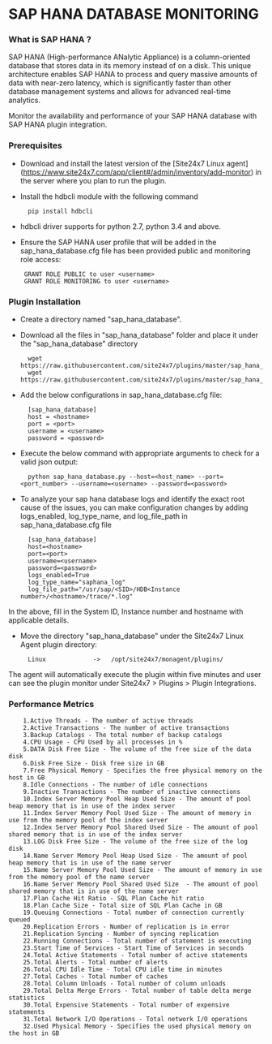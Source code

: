# SAP HANA DATABASE MONITORING


### What is SAP HANA ?

SAP HANA (High-performance ANalytic Appliance) is a column-oriented database that stores data in its memory instead of on a disk. This unique architecture enables SAP HANA to process and query massive amounts of data with near-zero latency, which is significantly faster than other database management systems and allows for advanced real-time analytics.
	
Monitor the availability and performance of your SAP HANA database with SAP HANA plugin integration.

### Prerequisites

- Download and install the latest version of the [Site24x7 Linux agent] (https://www.site24x7.com/app/client#/admin/inventory/add-monitor) in the server where you plan to run the plugin.

- Install the hdbcli module with the following command

		pip install hdbcli
		
- hdbcli driver supports for python 2.7, python 3.4 and above.
		
-  Ensure the SAP HANA user profile that will be added in the sap_hana_database.cfg file has been provided public and monitoring role access:

		GRANT ROLE PUBLIC to user <username>
		GRANT ROLE MONITORING to user <username>

### Plugin Installation

- Create a directory named "sap_hana_database".
		
- Download all the files in "sap_hana_database" folder and place it under the "sap_hana_database" directory

		wget https://raw.githubusercontent.com/site24x7/plugins/master/sap_hana_database/sap_hana_database.py
		wget https://raw.githubusercontent.com/site24x7/plugins/master/sap_hana_database/sap_hana_database.cfg
	
- Add the below configurations in sap_hana_database.cfg file:

		[sap_hana_database]
		host = <hostname>
		port = <port>
		username = <username>
		password = <password>

- Execute the below command with appropriate arguments to check for a valid json output:  

		python sap_hana_database.py --host=<host_name> --port=<port_number> --username=<username> --password=<password> 
		
- To analyze your sap hana database logs and identify the exact root cause of the issues, you can make configuration changes by adding logs_enabled, log_type_name, and log_file_path in sap_hana_database.cfg file

		[sap_hana_database]
		host=<hostname>
		port=<port>
		username=<username>
		password=<password>
		logs_enabled=True
		log_type_name="saphana_log"
		log_file_path="/usr/sap/<SID>/HDB<Instance number>/<hostname>/trace/*.log"
		
 In the above, fill in the System ID, Instance number and hostname with applicable details.
 
- Move the directory "sap_hana_database" under the Site24x7 Linux Agent plugin directory: 

		Linux             ->   /opt/site24x7/monagent/plugins/
 
The agent will automatically execute the plugin within five minutes and user can see the plugin monitor under Site24x7 > Plugins > Plugin Integrations.
		
### Performance Metrics

		1.Active Threads - The number of active threads
		2.Active Transactions - The number of active transactions
		3.Backup Catalogs - The total number of backup catalogs
		4.CPU Usage - CPU Used by all processes in %
		5.DATA Disk Free Size - The volume of the free size of the data disk
		6.Disk Free Size - Disk free size in GB
		7.Free Physical Memory - Specifies the free physical memory on the host in GB
		8.Idle Connections - The number of idle connections
		9.Inactive Transactions - The number of inactive connections
		10.Index Server Memory Pool Heap Used Size - The amount of pool heap memory that is in use of the index server
		11.Index Server Memory Pool Used Size - The amount of memory in use from the memory pool of the index server
		12.Index Server Memory Pool Shared Used Size - The amount of pool shared memory that is in use of the index server
		13.LOG Disk Free Size - The volume of the free size of the log disk
		14.Name Server Memory Pool Heap Used Size - The amount of pool heap memory that is in use of the name server
		15.Name Server Memory Pool Used Size - The amount of memory in use from the memory pool of the name server
		16.Name Server Memory Pool Shared Used Size  - The amount of pool shared memory that is in use of the name server
		17.Plan Cache Hit Ratio - SQL Plan Cache hit ratio
		18.Plan Cache Size - Total size of SQL Plan Cache in GB
		19.Queuing Connections - Total number of connection currently queued
		20.Replication Errors - Number of replication is in error
		21.Replication Syncing - Number of syncing replication
		22.Running Connections - Total number of statement is executing
		23.Start Time of Services - Start Time of Services in seconds
		24.Total Active Statements - Total number of active statements
		25.Total Alerts - Total number of alerts
		26.Total CPU Idle Time - Total CPU idle time in minutes
		27.Total Caches - Total number of caches
		28.Total Column Unloads - Total number of column unloads
		29.Total Delta Merge Errors - Total number of table delta merge statistics
		30.Total Expensive Statements - Total number of expensive statements
		31.Total Network I/O Operations - Total network I/O operations
		32.Used Physical Memory - Specifies the used physical memory on the host in GB
		


